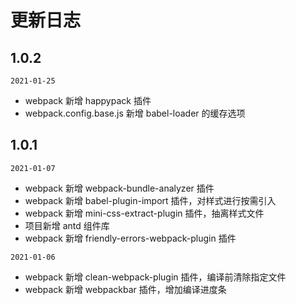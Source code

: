 # 更新日志

## 1.0.2

`2021-01-25`

- webpack 新增 happypack 插件
- webpack.config.base.js 新增 babel-loader 的缓存选项

## 1.0.1

`2021-01-07`

- webpack 新增 webpack-bundle-analyzer 插件
- webpack 新增 babel-plugin-import 插件，对样式进行按需引入
- webpack 新增 mini-css-extract-plugin 插件，抽离样式文件
- 项目新增 antd 组件库
- webpack 新增 friendly-errors-webpack-plugin 插件

`2021-01-06`

- webpack 新增 clean-webpack-plugin 插件，编译前清除指定文件
- webpack 新增 webpackbar 插件，增加编译进度条
